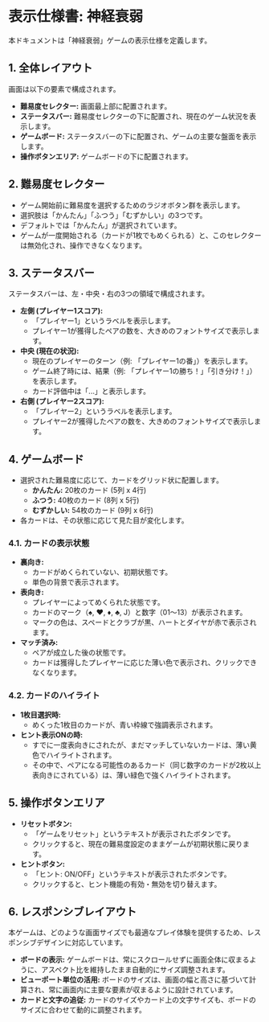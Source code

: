 # 表示仕様書: 神経衰弱

本ドキュメントは「神経衰弱」ゲームの表示仕様を定義します。

## 1. 全体レイアウト

画面は以下の要素で構成されます。

-   **難易度セレクター:** 画面最上部に配置されます。
-   **ステータスバー:** 難易度セレクターの下に配置され、現在のゲーム状況を表示します。
-   **ゲームボード:** ステータスバーの下に配置され、ゲームの主要な盤面を表示します。
-   **操作ボタンエリア:** ゲームボードの下に配置されます。

## 2. 難易度セレクター

-   ゲーム開始前に難易度を選択するためのラジオボタン群を表示します。
-   選択肢は「かんたん」「ふつう」「むずかしい」の3つです。
-   デフォルトでは「かんたん」が選択されています。
-   ゲームが一度開始される（カードが1枚でもめくられる）と、このセレクターは無効化され、操作できなくなります。

## 3. ステータスバー

ステータスバーは、左・中央・右の3つの領域で構成されます。

-   **左側 (プレイヤー1スコア):**
    -   「プレイヤー1」というラベルを表示します。
    -   プレイヤー1が獲得したペアの数を、大きめのフォントサイズで表示します。
-   **中央 (現在の状況):**
    -   現在のプレイヤーのターン（例: 「プレイヤー1の番」）を表示します。
    -   ゲーム終了時には、結果（例: 「プレイヤー1の勝ち！」「引き分け！」）を表示します。
    -   カード評価中は「...」と表示します。
-   **右側 (プレイヤー2スコア):**
    -   「プレイヤー2」というラベルを表示します。
    -   プレイヤー2が獲得したペアの数を、大きめのフォントサイズで表示します。

## 4. ゲームボード

-   選択された難易度に応じて、カードをグリッド状に配置します。
    -   **かんたん:** 20枚のカード (5列 x 4行)
    -   **ふつう:** 40枚のカード (8列 x 5行)
    -   **むずかしい:** 54枚のカード (9列 x 6行)
-   各カードは、その状態に応じて見た目が変化します。

### 4.1. カードの表示状態

-   **裏向き:**
    -   カードがめくられていない、初期状態です。
    -   単色の背景で表示されます。
-   **表向き:**
    -   プレイヤーによってめくられた状態です。
    -   カードのマーク（♠, ♥, ♦, ♣, J）と数字（01〜13）が表示されます。
    -   マークの色は、スペードとクラブが黒、ハートとダイヤが赤で表示されます。
-   **マッチ済み:**
    -   ペアが成立した後の状態です。
    -   カードは獲得したプレイヤーに応じた薄い色で表示され、クリックできなくなります。

### 4.2. カードのハイライト

-   **1枚目選択時:**
    -   めくった1枚目のカードが、青い枠線で強調表示されます。
-   **ヒント表示ONの時:**
    -   すでに一度表向きにされたが、まだマッチしていないカードは、薄い黄色でハイライトされます。
    -   その中で、ペアになる可能性のあるカード（同じ数字のカードが2枚以上表向きにされている）は、薄い緑色で強くハイライトされます。

## 5. 操作ボタンエリア

-   **リセットボタン:**
    -   「ゲームをリセット」というテキストが表示されたボタンです。
    -   クリックすると、現在の難易度設定のままゲームが初期状態に戻ります。
-   **ヒントボタン:**
    -   「ヒント: ON/OFF」というテキストが表示されたボタンです。
    -   クリックすると、ヒント機能の有効・無効を切り替えます。

## 6. レスポンシブレイアウト

本ゲームは、どのような画面サイズでも最適なプレイ体験を提供するため、レスポンシブデザインに対応しています。

-   **ボードの表示:** ゲームボードは、常にスクロールせずに画面全体に収まるように、アスペクト比を維持したまま自動的にサイズ調整されます。
-   **ビューポート単位の活用:** ボードのサイズは、画面の幅と高さに基づいて計算され、常に画面内に主要な要素が収まるように設計されています。
-   **カードと文字の追従:** カードのサイズやカード上の文字サイズも、ボードのサイズに合わせて動的に調整されます。
